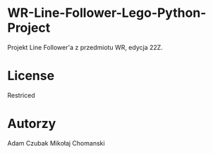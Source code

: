 # WR-Line-Follower-Lego-Python-Project
Projekt Line Follower'a z przedmiotu WR, edycja 22Z.
# License
Restriced

# Autorzy
Adam Czubak
Mikołaj Chomanski
